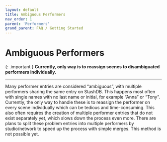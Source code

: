 ```yaml
---
layout: default
title: Ambiguous Performers
nav_order: 1
parent: 'Performers'
grand_parent: FAQ / Getting Started
---
```


# Ambiguous Performers

{: .important }
**Currently, only way is to reassign scenes to disambiguated performers individually.**

---

Many performer entries are considered “ambiguous”, with multiple performers sharing the same entry on StashDB. This happens most often with single names with no last name or initial, for example “Anna” or “Tony”. Currently, the only way to handle these is to reassign the performer on every scene individually which can be tedious and time-consuming. This also often requires the creation of multiple performer entries that do not exist separately yet, which slows down the process even more. There are plans to split these problem entries into multiple performers by studio/network to speed up the process with simple merges. This method is not possible yet.
